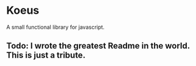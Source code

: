# Koeus
A small functional library for javascript.

## Todo: I wrote the greatest Readme in the world. This is just a tribute.
